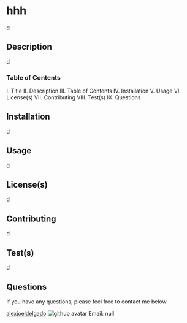 # hhh
d
    
## Description
d
    
### Table of Contents
I. Title
II. Description
III. Table of Contents
IV. Installation
V. Usage
VI. License(s)
VII. Contributing
VIII. Test(s)
IX. Questions
    
## Installation
d
    
## Usage
d

## License(s)
d
    
## Contributing
d

## Test(s)
d

## Questions
If you have any questions, please feel free to contact me below.

<a href='https://github.com/alexjoeldelgado'>alexjoeldelgado</a>
<img src='https://avatars2.githubusercontent.com/u/55860772?v=4' alt='github avatar'>
Email: null
